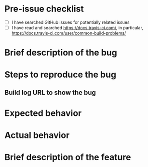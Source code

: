 <!--

Thank you for taking time to open an issue.
Please take time to read the instructions, even if you've read it before, as things may have changed in the recent past.

There are three main reasons you may want to open an issue here:

1. a bug report
2. a feature request
3. operational issues

#################################################################################
IN ALL OF THESE CASES, PLEASE SEARCH FOR RELATED ISSUES BEFORE OPENING A NEW ONE.
#################################################################################

For bug reports, please retain the "BUG REPORT" portion of this template and discard the rest.
For feature requests, please retain the "FEATURE REQUEST" portion, and discard the rest.

#################################################################################
DO NOT OPEN A NEW ISSUE ABOUT OPERATIONAL ISSUES
#################################################################################

This repository is not meant for operaional issues. Please check the status on https://www.traviscistatus.com/, and
if you believe it is not reflected, please email us at support@travis-ci.com instead.

-->




<!-- ##### BEGIN BUG REPORT ##### -->

# Pre-issue checklist
- [ ] I have searched GitHub issues for potentially related issues
- [ ] I have read and searched https://docs.travis-ci.com/, in particular, https://docs.travis-ci.com/user/common-build-problems/

<!-- If you have searched for bugs in this repository and still have not found a related issue, include: -->
# Brief description of the bug

# Steps to reproduce the bug

## Build log URL to show the bug
<!-- If you do not wish to disclose the build log URL, that is fine. Please email support@travis-ci.com **INSTEAD OF** opening a new issue here. -->

# Expected behavior

# Actual behavior

<!-- If this is a community-supported language, be sure to mention its maintainers. -->

<!-- ##### END BUG REPORT ##### -->





<!-- ##### BEGIN FEATURE REQUEST ##### -->
<!-- If you have searched in this repository and still have not found an issue that matches your feature request, include: -->

# Brief description of the feature

<!-- ##### END FEATURE REQUEST ##### -->

